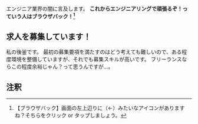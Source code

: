 

エンジニア業界の闇に言及します。
**これからエンジニアリングで頑張るぞ！っていう人はブラウザバック！[^1]**

## 求人を募集しています！
私の後釜です。
最初の募集要項を満たすのはどう考えても難しいので、ある程度環境を整備していますが、それでも募集スキルが高いです。
フリーランスならこの程度余裕じゃん？って思うんですが…。

## 注釈
[^1]: 【ブラウザバック】画面の左上辺りに（←）みたいなアイコンがありますね？そちらをクリック or タップしましょう。
